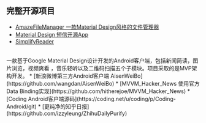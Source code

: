 完整开源项目
---

* [AmazeFileManager 一款Material Design风格的文件管理器](https://github.com/arpitkh96/AmazeFileManager)
* [Material Design 短信开源App](https://github.com/qklabs/qksms)
* [SimplifyReader](https://github.com/SkillCollege/SimplifyReader)
<br/>
一款基于Google Material Design设计开发的Android客户端，包括新闻简读，图片浏览，视频爽看 ，音乐轻听以及二维码扫描五个子模块。项目采取的是MVP架构开发。
* [新浪微博第三方Android客户端 AisenWeiBo](https://github.com/wangdan/AisenWeiBo)
* [MVVM_Hacker_News 使用官方Data Binding实现](https://github.com/hitherejoe/MVVM_Hacker_News)
* [Coding Android客户端源码](https://coding.net/u/coding/p/Coding-Android/git)
* [更纯净的知乎日报](https://github.com/izzyleung/ZhihuDailyPurify)
